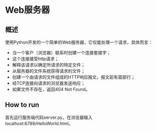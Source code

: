 # Web服务器
## 概述
使用Python开发的一个简单的Web服务器，它仅能处理一个请求，具体而言：
* 当一个客户（浏览器）联系时创建一个连接套接字；
* 这个连接接受http请求；
* 解释该请求以确定所请求的特定文件；
* 从服务器的文件系统获得请求的文件；
* 创建一个由请求的文件组成的HTTP响应报文，报文前有首部行；
* 经TCP连接向请求的浏览器发送响应；
* 如果文件不存在，返回404 Not Found。
## How to run
首先运行服务端代码server.py，在浏览器输入localhost:6789/HelloWorld.html。